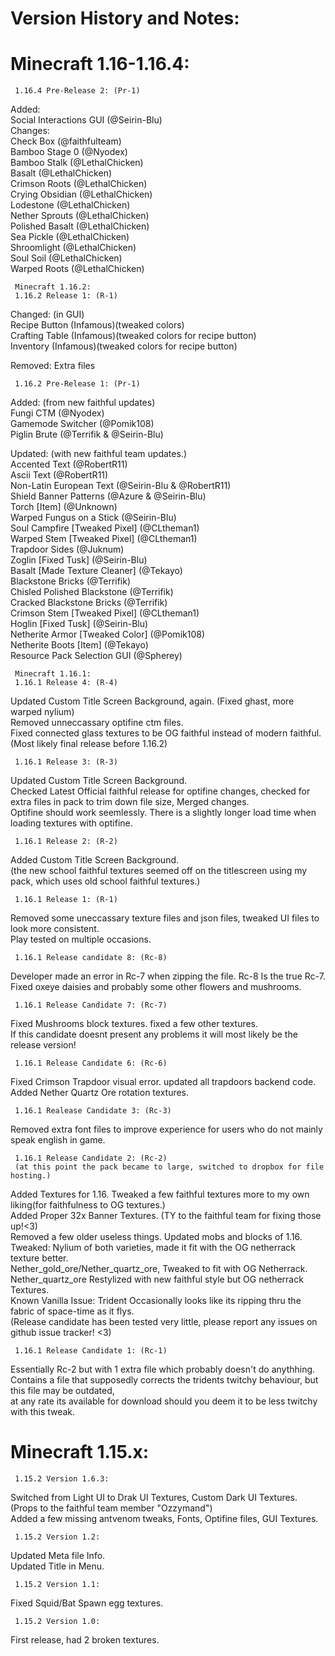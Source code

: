 # Version History and Notes:
# Minecraft 1.16-1.16.4:
     1.16.4 Pre-Release 2: (Pr-1)
   Added:  
Social Interactions GUI (@Seirin-Blu)  
   Changes:  
Check Box (@faithfulteam)  
Bamboo Stage 0 (@Nyodex)  
Bamboo Stalk (@LethalChicken)  
Basalt (@LethalChicken)  
Crimson Roots (@LethalChicken)  
Crying Obsidian (@LethalChicken)  
Lodestone (@LethalChicken)  
Nether Sprouts (@LethalChicken)  
Polished Basalt (@LethalChicken)  
Sea Pickle (@LethalChicken)  
Shroomlight (@LethalChicken)  
Soul Soil (@LethalChicken)  
Warped Roots (@LethalChicken)  
  
     Minecraft 1.16.2:
     1.16.2 Release 1: (R-1)
Changed: (in GUI)  
Recipe Button (Infamous)(tweaked colors)  
Crafting Table (Infamous)(tweaked colors for recipe button)  
Inventory (Infamous)(tweaked colors for recipe button)  
  
Removed: Extra files  

     1.16.2 Pre-Release 1: (Pr-1)
Added: (from new faithful updates)  
Fungi CTM (@Nyodex)  
Gamemode Switcher (@Pomik108)  
Piglin Brute (@Terrifik & @Seirin-Blu)  
  
Updated: (with new faithful team updates.)  
Accented Text (@RobertR11)  
Ascii Text (@RobertR11)  
Non-Latin European Text (@Seirin-Blu & @RobertR11)  
Shield Banner Patterns (@Azure & @Seirin-Blu)  
Torch [Item] (@Unknown)  
Warped Fungus on a Stick (@Seirin-Blu)  
Soul Campfire [Tweaked Pixel] (@CLtheman1)  
Warped Stem [Tweaked Pixel] (@CLtheman1)  
Trapdoor Sides (@Juknum)  
Zoglin [Fixed Tusk] (@Seirin-Blu)  
Basalt [Made Texture Cleaner] (@Tekayo)  
Blackstone Bricks (@Terrifik)  
Chisled Polished Blackstone (@Terrifik)  
Cracked Blackstone Bricks (@Terrifik)  
Crimson Stem [Tweaked Pixel] (@CLtheman1)  
Hoglin [Fixed Tusk] (@Seirin-Blu)  
Netherite Armor [Tweaked Color] (@Pomik108)  
Netherite Boots [Item] (@Tekayo)  
Resource Pack Selection GUI (@Spherey)  

     Minecraft 1.16.1:
     1.16.1 Release 4: (R-4)
Updated Custom Title Screen Background, again. (Fixed ghast, more warped nylium)  
Removed unneccassary optifine ctm files.  
Fixed connected glass textures to be OG faithful instead of modern faithful.  
(Most likely final release before 1.16.2)  

     1.16.1 Release 3: (R-3)
Updated Custom Title Screen Background.  
Checked Latest Official faithful release for optifine changes, checked for extra files in pack to trim down file size, Merged changes.  
Optifine should work seemlessly.  There is a slightly longer load time when loading textures with optifine.  

     1.16.1 Release 2: (R-2)
Added Custom Title Screen Background.  
(the new school faithful textures seemed off on the titlescreen using my pack, which uses old school faithful textures.)  

     1.16.1 Release 1: (R-1)
Removed some uneccassary texture files and json files, tweaked UI files to look more consistent.  
Play tested on multiple occasions.  

     1.16.1 Release candidate 8: (Rc-8)
Developer made an error in Rc-7 when zipping the file.  Rc-8 Is the true Rc-7.  
Fixed oxeye daisies and probably some other flowers and mushrooms.  

     1.16.1 Release Candidate 7: (Rc-7)
Fixed Mushrooms block textures.  fixed a few other textures.  
If this candidate doesnt present any problems it will most likely be the release version!  

     1.16.1 Release Candidate 6: (Rc-6)
Fixed Crimson Trapdoor visual error.  updated all trapdoors backend code.  
Added Nether Quartz Ore rotation textures.  

     1.16.1 Realease Candidate 3: (Rc-3)
Removed extra font files to improve experience for users who do not mainly speak english in game.  

     1.16.1 Release Candidate 2: (Rc-2) 
     (at this point the pack became to large, switched to dropbox for file hosting.)
Added Textures for 1.16.  Tweaked a few faithful textures more to my own liking(for faithfulness to OG textures.)  
Added Proper 32x Banner Textures.  (TY to the faithful team for fixing those up!<3)  
Removed a few older useless things.  Updated mobs and blocks of 1.16.  
Tweaked: Nylium of both varieties, made it fit with the OG netherrack texture better.  
Nether_gold_ore/Nether_quartz_ore, Tweaked to fit with OG Netherrack.  
Nether_quartz_ore Restylized with new faithful style but OG netherrack Textures.  
Known Vanilla Issue: Trident Occasionally looks like its ripping thru the fabric of space-time as it flys.  
(Release candidate has been tested very little, please report any issues on github issue tracker! <3)  

     1.16.1 Release Candidate 1: (Rc-1)
Essentially Rc-2 but with 1 extra file which probably doesn't do anythhing.  
Contains a file that supposedly corrects the tridents twitchy behaviour, but this file may be outdated,  
at any rate its available for download should you deem it to be less twitchy with this tweak.  

# Minecraft 1.15.x:
     1.15.2 Version 1.6.3:
Switched from Light UI to Drak UI Textures, Custom Dark UI Textures.  (Props to the faithful team member "Ozzymand")  
Added a few missing antvenom tweaks, Fonts, Optifine files, GUI Textures.  

     1.15.2 Version 1.2:
Updated Meta file Info.  
Updated Title in Menu.  

     1.15.2 Version 1.1:
Fixed Squid/Bat Spawn egg textures.  

     1.15.2 Version 1.0:
First release, had 2 broken textures.  

